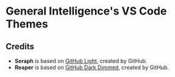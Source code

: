 # General Intelligence's VS Code Themes

## Credits

- **Seraph** is based on [GitHub Light](https://github.com/primer/github-vscode-theme), created by GitHub.
- **Reaper** is based on [GitHub Dark Dimmed](https://github.com/primer/github-vscode-theme), created by GitHub.